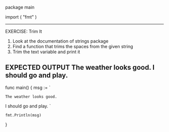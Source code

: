 package main

import (
	"fmt"
)

 ---------------------------------------------------------
 EXERCISE: Trim It

  1. Look at the documentation of strings package
  2. Find a function that trims the spaces from
     the given string
  3. Trim the text variable and print it

 EXPECTED OUTPUT
  The weather looks good.
  I should go and play.
 ---------------------------------------------------------

func main() {
	msg := `
	
	The weather looks good.
I should go and play.
	`

	fmt.Println(msg)
}